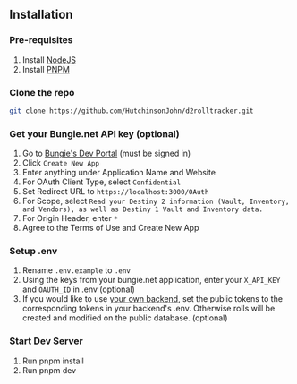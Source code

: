 ## Installation

### Pre-requisites

1. Install [NodeJS](https://nodejs.org/)
1. Install [PNPM](https://pnpm.io/installation)

### Clone the repo

```sh
git clone https://github.com/HutchinsonJohn/d2rolltracker.git
```

### Get your Bungie.net API key (optional)

1. Go to [Bungie's Dev Portal](https://www.bungie.net/en/Application) (must be signed in)
1. Click `Create New App`
1. Enter anything under Application Name and Website
1. For OAuth Client Type, select `Confidential`
1. Set Redirect URL to `https://localhost:3000/OAuth`
1. For Scope, select `Read your Destiny 2 information (Vault, Inventory, and Vendors), as well as Destiny 1 Vault and Inventory data. `
1. For Origin Header, enter `*`
1. Agree to the Terms of Use and Create New App

### Setup .env

1. Rename `.env.example` to `.env`
1. Using the keys from your bungie.net application, enter your `X_API_KEY` and `OAUTH_ID` in .env (optional)
1. If you would like to use [your own backend](https://github.com/HutchinsonJohn/d2rolltracker-backend), set the public tokens to the corresponding tokens in your backend's .env. Otherwise rolls will be created and modified on the public database. (optional)

### Start Dev Server

1. Run pnpm install
1. Run pnpm dev
